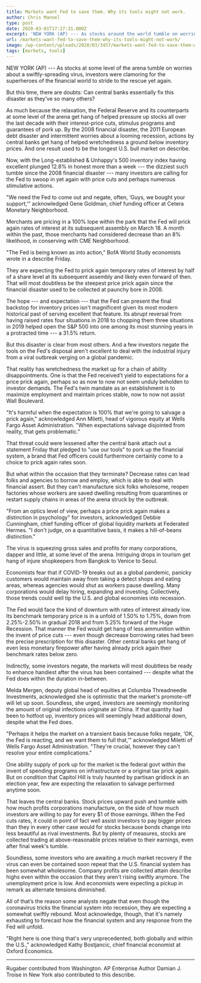```yaml
---
title: Markets want Fed to save them. Why its tools might not work.
author: Chris Manoel
type: post
date: 2020-03-01T17:27:31.000Z
excerpt: 'NEW YORK (AP) --- As stocks around the world tumble on worries about a fast-spreading virus, investors have been clamoring for the superheroes of the financial world to ride to the rescue once again.Yet this time, there are doubts: Can central banks really fix this crisis as they have so many others?As much as anything,&hellip;'
url: /markets-want-fed-to-save-them-why-its-tools-might-not-work/
image: /wp-content/uploads/2020/03/3457/markets-want-fed-to-save-them-why-its-tools-might-not-work.jpg
tags: [markets, tools]
---
```


NEW YORK (AP) --- As stocks at some level of the arena tumble on worries about a swiftly-spreading virus, investors were clamoring for the superheroes of the financial world to stride to the rescue yet again.

But this time, there are doubts: Can central banks essentially fix this disaster as they’ve so many others?

As much because the relaxation, the Federal Reserve and its counterparts at some level of the arena get hang of helped pressure up stocks all over the last decade with their interest-price cuts, stimulus programs and guarantees of pork up. By the 2008 financial disaster, the 2011 European debt disaster and intermittent worries about a looming recession, actions by central banks get hang of helped wretchedness a ground below inventory prices. And one result used to be the longest U.S. bull market on describe.

Now, with the Long-established & Unhappy's 500 inventory index having excellent plunged 12.8% in honest more than a week --- the dizziest such tumble since the 2008 financial disaster --- many investors are calling for the Fed to swoop in yet again with price cuts and perhaps numerous stimulative actions.

"We need the Fed to come out and negate, often, ‘Guys, we bought your support,'" acknowledged Gene Goldman, chief funding officer at Cetera Monetary Neighborhood.

Merchants are pricing in a 100% lope within the park that the Fed will prick again rates of interest at its subsequent assembly on March 18. A month within the past, those merchants had considered decrease than an 8% likelihood, in conserving with CME Neighborhood.

"The Fed is being known as into action," BofA World Study economists wrote in a describe Friday.

They are expecting the Fed to prick again temporary rates of interest by half of a share level at its subsequent assembly and likely even forward of then. That will most doubtless be the steepest price prick again since the financial disaster used to be collected at paunchy bore in 2008.

The hope --- and expectation --- that the Fed can present the final backstop for inventory prices isn't magnificent given its most modern historical past of serving excellent that feature. Its abrupt reversal from having raised rates four situations in 2018 to chopping them three situations in 2019 helped open the S&P 500 into one among its most stunning years in a protracted time --- a 31.5% return.

But this disaster is clear from most others. And a few investors negate the tools on the Fed's disposal aren't excellent to deal with the industrial injury from a viral outbreak verging on a global pandemic.

That reality has wretchedness the market up for a chain of ability disappointments. One is that the Fed received't yield to expectations for a price prick again, perhaps so as now to now not seem unduly beholden to investor demands. The Fed's twin mandate as an establishment is to maximize employment and maintain prices stable, now to now not assist Wall Boulevard.

"It's harmful when the expectation is 100% that we're going to salvage a prick again," acknowledged Ann Miletti, head of vigorous equity at Wells Fargo Asset Administration. "When expectations salvage disjointed from reality, that gets problematic."

That threat could were lessened after the central bank attach out a statement Friday that pledged to "use our tools" to pork up the financial system, a brand that Fed officers could furthermore certainly come to a choice to prick again rates soon.

But what within the occasion that they terminate? Decrease rates can lead folks and agencies to borrow and employ, which is able to deal with financial assert. But they can't manufacture sick folks wholesome, reopen factories whose workers are saved dwelling resulting from quarantines or restart supply chains in areas of the arena struck by the outbreak.

"From an optics level of view, perhaps a price prick again makes a distinction in psychology" for investors, acknowledged Debbie Cunningham, chief funding officer of global liquidity markets at Federated Hermes. "I don't judge, on a quantitative basis, it makes a hill-of-beans distinction."

The virus is squeezing gross sales and profits for many corporations, dapper and little, at some level of the arena. Intriguing drops in tourism get hang of injure shopkeepers from Bangkok to Venice to Seoul.

Economists fear that if COVID-19 breaks out as a global pandemic, panicky customers would maintain away from taking a detect shops and eating areas, whereas agencies would shut as workers pause dwelling. Many corporations would delay hiring, expanding and investing. Collectively, those trends could well tip the U.S. and global economies into recession.

The Fed would face the kind of downturn with rates of interest already low. Its benchmark temporary price is in a unfold of 1.50% to 1.75%, down from 2.25%-2.50% in gradual 2018 and from 5.25% forward of the Huge Recession. That manner the Fed would get hang of less ammunition within the invent of price cuts --- even though decrease borrowing rates had been the precise prescription for this disaster. Other central banks get hang of even less monetary firepower after having already prick again their benchmark rates below zero.

Indirectly, some investors negate, the markets will most doubtless be ready to enhance handiest after the virus has been contained --- despite what the Fed does within the duration in-between.

Melda Mergen, deputy global head of equities at Columbia Threadneedle Investments, acknowledged she is optimistic that the market's promote-off will let up soon. Soundless, she urged, investors are seemingly monitoring the amount of original infections originate air China. If that quantity had been to hotfoot up, inventory prices will seemingly head additional down, despite what the Fed does.

"Perhaps it helps the market on a transient basis because folks negate, ‘OK, the Fed is reacting, and we want them to full that,'" acknowledged Miletti of Wells Fargo Asset Administration. "They're crucial, however they can't resolve your entire complications."

One ability supply of pork up for the market is the federal govt within the invent of spending programs on infrastructure or a original tax prick again. But on condition that Capitol Hill is truly haunted by partisan gridlock in an election year, few are expecting the relaxation to salvage performed anytime soon.

That leaves the central banks. Stock prices upward push and tumble with how much profits corporations manufacture, on the side of how much investors are willing to pay for every $1 of those earnings. When the Fed cuts rates, it could in point of fact well assist investors to pay bigger prices than they in every other case would for stocks because bonds change into less beautiful as rival investments. But by plenty of measures, stocks are collected trading at above-reasonable prices relative to their earnings, even after final week's tumble.

Soundless, some investors who are awaiting a much market recovery if the virus can even be contained soon repeat that the U.S. financial system has been somewhat wholesome. Company profits are collected attain describe highs even within the occasion that they aren't rising swiftly anymore. The unemployment price is low. And economists were expecting a pickup in remark as alternate tensions diminished.

All of that’s the reason some analysts negate that even though the coronavirus tricks the financial system into recession, they are expecting a somewhat swiftly rebound. Most acknowledge, though, that it's namely exhausting to forecast how the financial system and any response from the Fed will unfold.

"Right here is one thing that's very unprecedented, both globally and within the U.S.," acknowledged Kathy Bostjancic, chief financial economist at Oxford Economics.

* * *

Rugaber contributed from Washington. AP Enterprise Author Damian J. Troise in New York also contributed to this describe.

